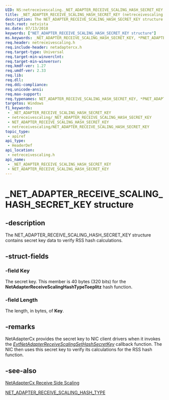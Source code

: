 ```yaml
---
UID: NS:netreceivescaling._NET_ADAPTER_RECEIVE_SCALING_HASH_SECRET_KEY
title: _NET_ADAPTER_RECEIVE_SCALING_HASH_SECRET_KEY (netreceivescaling.h)
description: The NET_ADAPTER_RECEIVE_SCALING_HASH_SECRET_KEY structure contains secret key data to verify RSS hash calculations.
tech.root: netvista
ms.date: 07/13/2018
keywords: ["NET_ADAPTER_RECEIVE_SCALING_HASH_SECRET_KEY structure"]
ms.keywords: _NET_ADAPTER_RECEIVE_SCALING_HASH_SECRET_KEY, *PNET_ADAPTER_RECEIVE_SCALING_HASH_SECRET_KEY, NET_ADAPTER_RECEIVE_SCALING_HASH_SECRET_KEY,
req.header: netreceivescaling.h
req.include-header: netadaptercx.h
req.target-type: Universal
req.target-min-winverclnt: 
req.target-min-winversvr: 
req.kmdf-ver: 1.27
req.umdf-ver: 2.33 
req.lib: 
req.dll: 
req.ddi-compliance: 
req.unicode-ansi: 
req.max-support: 
req.typenames: NET_ADAPTER_RECEIVE_SCALING_HASH_SECRET_KEY, *PNET_ADAPTER_RECEIVE_SCALING_HASH_SECRET_KEY
targetos: Windows
f1_keywords:
 - _NET_ADAPTER_RECEIVE_SCALING_HASH_SECRET_KEY
 - netreceivescaling/_NET_ADAPTER_RECEIVE_SCALING_HASH_SECRET_KEY
 - NET_ADAPTER_RECEIVE_SCALING_HASH_SECRET_KEY
 - netreceivescaling/NET_ADAPTER_RECEIVE_SCALING_HASH_SECRET_KEY
topic_type:
 - apiref
api_type:
 - HeaderDef
api_location:
 - netreceivescaling.h
api_name:
 - _NET_ADAPTER_RECEIVE_SCALING_HASH_SECRET_KEY
 - NET_ADAPTER_RECEIVE_SCALING_HASH_SECRET_KEY
---
```


# _NET_ADAPTER_RECEIVE_SCALING_HASH_SECRET_KEY structure


## -description

The NET_ADAPTER_RECEIVE_SCALING_HASH_SECRET_KEY structure contains secret key data to verify RSS hash calculations.

## -struct-fields

### -field Key

The secret key. This member is 40 bytes (320 bits) for the **NetAdapterReceiveScalingHashTypeToeplitz** hash function.

### -field Length

The length, in bytes, of **Key**.

## -remarks

NetAdapterCx provides the secret key to NIC client drivers when it invokes the *[EvtNetAdapterReceiveScalingSetHashSecretKey](nc-netreceivescaling-evt_net_adapter_receive_scaling_set_hash_secret_key.md)* callback function. The NIC then uses this secret key to verify its calculations for the RSS hash function.

## -see-also

[NetAdapterCx Receive Side Scaling](/windows-hardware/drivers/netcx/netadaptercx-receive-side-scaling-rss-)

[NET_ADAPTER_RECEIVE_SCALING_HASH_TYPE](ne-netreceivescaling-_net_adapter_receive_scaling_hash_type.md)


